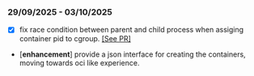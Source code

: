 ### 29/09/2025 - 03/10/2025
- [x] fix race condition between parent and child process when assiging container pid to cgroup. [[See PR]](https://github.com/youcefguichi/samir/pull/3)
- [**enhancement**] provide a json interface for creating the containers, moving towards oci like experience.
